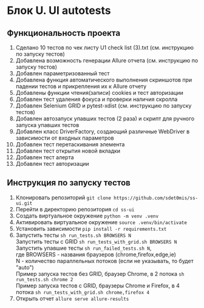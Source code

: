 # Блок U. UI autotests

## Функциональность проекта

1. Сделано 10 тестов по чек листу U1 check list (3).txt (см. инструкцию по запуску тестов)
2. Добавлена возможность генерации Allure отчета (см. инструкцию по запуску тестов)
3. Добавлен параметризованный тест
4. Добавлена функция автоматического выполнения скриншотов при падении тестов и прикрепления их к Allure отчету
5. Добавлены функции чтения(записи) cookies и тест авторизации
6. Добавлен тест удаления фокуса и проверки наличия скролла
7. Добавлен Selenium GRID и pytest-xdist (см. инструкцию по запуску тестов)
8. Добавлен автозапуск упавших тестов (2 раза) и скрипт для ручного запуска упавших тестов
9. Добавлен класс DriverFactory, создающий различные WebDriver в зависимости от входных параметров 
10. Добавлен тест перетаскивания элемента
11. Добавлен тест открытия новой вкладки
12. Добавлен тест алерта
13. Добавлен тест авторизации

## Инструкция по запуску тестов

1. Клонировать репозиторий `git clone https://github.com/sdet0mis/ss-ui.git`
2. Перейти в директорию репозитория `cd ss-ui`
3. Создать виртуальное окружение `python -m venv .venv`
4. Активировать виртуальное окружение `source .venv/bin/activate`
5. Установить зависимости `pip install -r requirements.txt`
6. Запустить тесты `sh run_tests.sh BROWSERS N` \
Запустить тесты с GRID `sh run_tests_with_grid.sh BROWSERS N` \
Запустить упавшие тесты `sh run_failed_tests.sh N`, \
где BROWSERS - названия браузеров (chrome,firefox,edge,ie) \
N - количество параллельных потоков (если не указывать, то будет "auto") \
Пример запуска тестов без GRID, браузер Chrome, в 2 потока `sh run_tests.sh chrome 2` \
Пример запуска тестов с GRID, браузеры Chrome и Firefox, в 4 потока `sh run_tests_with_grid.sh chrome,firefox 4`
7. Открыть отчет `allure serve allure-results`